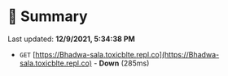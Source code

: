 # 📖 Summary
Last updated: **12/9/2021, 5:34:38 PM**

- `GET` [https://Bhadwa-sala.toxicblte.repl.co](https://Bhadwa-sala.toxicblte.repl.co) - **Down** (285ms)
